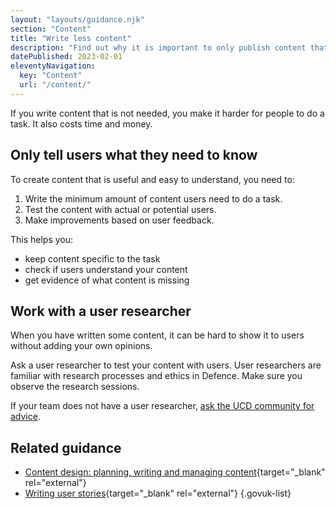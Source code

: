 ```yaml
---
layout: "layouts/guidance.njk"
section: "Content"
title: "Write less content"
description: "Find out why it is important to only publish content that is needed and how to do it."
datePublished: 2023-02-01
eleventyNavigation:
  key: "Content"
  url: "/content/"
---
```


If you write content that is not needed, you make it harder for people to do a task. It also costs time and money. 

## Only tell users what they need to know

To create content that is useful and easy to understand, you need to: 

1. Write the minimum amount of content users need to do a task.
2. Test the content with actual or potential users.
3. Make improvements based on user feedback.

This helps you:

- keep content specific to the task
- check if users understand your content
- get evidence of what content is missing

## Work with a user researcher

When you have written some content, it can be hard to show it to users without adding your own opinions.

Ask a user researcher to test your content with users. User researchers are familiar with research processes and ethics in Defence. Make sure you observe the research sessions.

If your team does not have a user researcher, [ask the UCD community for advice](/your-community/user-centred-design/). 

## Related guidance

- [Content design: planning, writing and managing content](https://gov.uk/guidance/content-design){target="_blank" rel="external"}
- [Writing user stories](https://gov.uk/service-manual/agile-delivery/writing-user-stories){target="_blank" rel="external"}
{.govuk-list}

